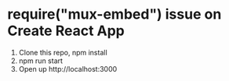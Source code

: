 # require("mux-embed") issue on Create React App

1. Clone this repo, npm install
2. npm run start
3. Open up http://localhost:3000

